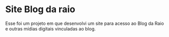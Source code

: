 # Site Blog da raio
Esse foi um projeto em que desenvolvi um site para acesso ao Blog da Raio e outras mídias digitais vinculadas ao blog.
